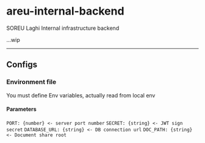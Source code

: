 # areu-internal-backend
SOREU Laghi Internal infrastructure backend

...wip

---

## Configs

### Environment file

You must define Env variables, actually read from local env

#### Parameters

`PORT: {number} <- server port number`
`SECRET: {string} <- JWT sign secret`
`DATABASE_URL: {string} <- DB connection url`
`DOC_PATH: {string} <- Document share root`

